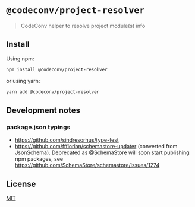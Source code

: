 # `@codeconv/project-resolver`

> CodeConv helper to resolve project module(s) info

## Install

Using npm:

```bash
npm install @codeconv/project-resolver
```

or using yarn:

```bash
yarn add @codeconv/project-resolver
```

## Development notes

### package.json typings

- https://github.com/sindresorhus/type-fest
- https://github.com/ffflorian/schemastore-updater (converted from JsonSchema). Deprecated as @SchemaStore will soon
  start publishing npm packages, see https://github.com/SchemaStore/schemastore/issues/1274

## License

[MIT](LICENSE)

